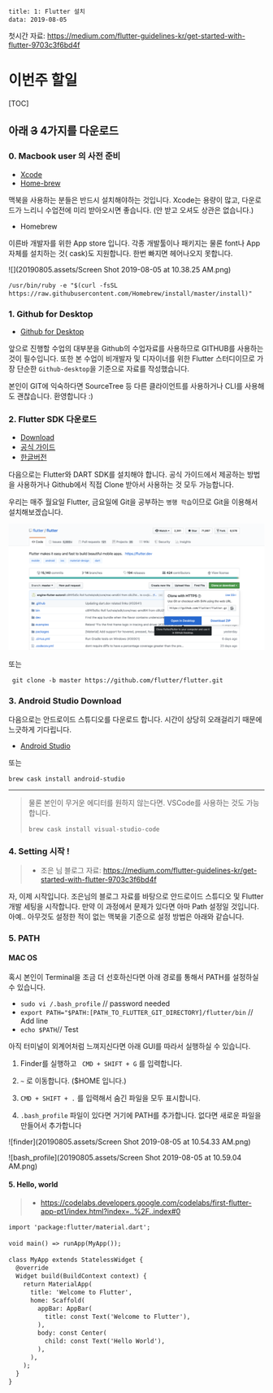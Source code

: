 ```
title: 1: Flutter 설치
data: 2019-08-05
```



첫시간 자료: https://medium.com/flutter-guidelines-kr/get-started-with-flutter-9703c3f6bd4f

# 이번주 할일

[TOC]


## 아래 ~~3~~ 4가지를 다운로드


### 0. Macbook user 의 사전 준비

- [Xcode](https://itunes.apple.com/us/app/xcode/id497799835)
- [Home-brew ](https://brew.sh/index_ko)

맥북을 사용하는 분들은 반드시 설치해야하는 것입니다. 
Xcode는 용량이 많고, 다운로드가 느리니 수업전에 미리 받아오시면 좋습니다. (안 받고 오셔도 상관은 없습니다.)

- Homebrew

이른바 개발자를 위한 App store 입니다. 각종 개발툴이나 패키지는 물론 font나 App 자체를 설치하는 것( cask)도 지원합니다. 한번 빠지면 헤어나오지 못합니다. 

![](20190805.assets/Screen Shot 2019-08-05 at 10.38.25 AM.png)

```
/usr/bin/ruby -e "$(curl -fsSL https://raw.githubusercontent.com/Homebrew/install/master/install)"

```


### 1. Github for Desktop

- [Github for Desktop](https://desktop.github.com/)

앞으로 진행할 수업의 대부분을 Github의 수업자료를 사용하므로 GITHUB를 사용하는 것이 필수입니다. 또한 본 수업이 비개발자 및 디자이너를 위한 Flutter 스터디이므로 가장 단순한 `Github-desktop`을 기준으로 자료를 작성했습니다. 

본인이 GIT에 익숙하다면  SourceTree 등 다른 클라이언트를 사용하거나 CLI를 사용해도 괜찮습니다. 환영합니다 :)

### 2. Flutter SDK 다운로드

- [Download](https://flutter.dev/docs/development/tools/sdk/releases)
- [공식 가이드]( https://flutter.dev/docs/get-started/install?source=post_page---------------------------)
- [한글버전](https://flutter-ko.dev/docs/get-started/install/windows)

다음으로는 Flutter와 DART SDK를 설치해야 합니다. 공식 가이드에서 제공하는 방법을 사용하거나 Github에서 직접 Clone 받아서 사용하는 것 모두 가능합니다. 

우리는 매주 월요일 Flutter, 금요일에 Git을 공부하는 `병행 학습`이므로 Git을 이용해서 설치해보겠습니다. 



![image-20190805103204882](20190805.assets/image-20190805103204882.png)

또는 

```cli
 git clone -b master https://github.com/flutter/flutter.git
```

### 3. Android Studio Download

다음으로는 안드로이드 스튜디오를 다운로드 합니다. 시간이 상당히 오래걸리기 때문에 느긋하게 기다립니다. 

- [Android Studio](https://developer.android.com/studio/?gclid=CjwKCAjwpuXpBRAAEiwAyRRPgexceWZVUlLma9Ur1SYHy27g8hkkjhaKw_bUshKFL7DjELL06GVY9hoCJwoQAvD_BwE)

또는 
```cli
brew cask install android-studio
```

---

> 물론 본인이 무거운 에디터를 원하지 않는다면. VSCode를 사용하는 것도 가능합니다. 
> ```cli
> brew cask install visual-studio-code
> ```

### 4. Setting 시작 !

> - 조은 님 블로그 자료: https://medium.com/flutter-guidelines-kr/get-started-with-flutter-9703c3f6bd4f

자, 이제 시작입니다. 조은님의 블로그 자료를 바탕으로 안드로이드 스튜디오 및 Flutter 개발 세팅을 시작합니다.
만약 이 과정에서 문제가 있다면 아마 Path 설정일 것입니다. 아예.. 아무것도 설정한 적이 없는 맥북을 기준으로 설정 방법은 아래와 같습니다.

### 5. PATH

#### MAC OS
혹시 본인이 Terminal을 조금 더 선호하신다면 아래 경로를 통해서 PATH를 설정하실 수 있습니다. 

* `sudo vi /.bash_profile` // password needed
* `export PATH="$PATH:[PATH_TO_FLUTTER_GIT_DIRECTORY]/flutter/bin` // Add line
* `echo $PATH`// Test

아직 터미널이 외계어처럼 느껴지신다면 아래 GUI를 따라서 실행하실 수 있습니다.

1) Finder를 실행하고 ` CMD + SHIFT + G` 를 입력합니다.

2) `~` 로 이동합니다. ($HOME 입니다.)

3) `CMD + SHIFT + .` 를 입력해서 숨긴 파일을 모두 표시합니다.

4) `.bash_profile` 파일이 있다면 거기에 PATH를 추가합니다. 없다면 새로운 파일을 만들어서 추가합니다


![finder](20190805.assets/Screen Shot 2019-08-05 at 10.54.33 AM.png)

![bash_profile](20190805.assets/Screen Shot 2019-08-05 at 10.59.04 AM.png)


#### 5. Hello, world

> - https://codelabs.developers.google.com/codelabs/first-flutter-app-pt1/index.html?index=..%2F..index#0

```flutter
import 'package:flutter/material.dart';

void main() => runApp(MyApp());

class MyApp extends StatelessWidget {
  @override
  Widget build(BuildContext context) {
    return MaterialApp(
      title: 'Welcome to Flutter',
      home: Scaffold(
        appBar: AppBar(
          title: const Text('Welcome to Flutter'),
        ),
        body: const Center(
          child: const Text('Hello World'),
        ),
      ),
    );
  }
}
```
